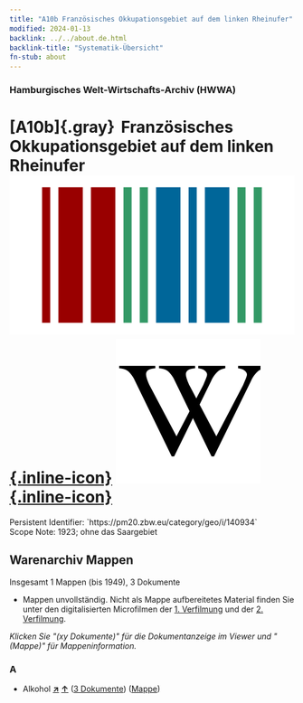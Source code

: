 ```yaml
---
title: "A10b Französisches Okkupationsgebiet auf dem linken Rheinufer"
modified: 2024-01-13
backlink: ../../about.de.html
backlink-title: "Systematik-Übersicht"
fn-stub: about
---
```


### Hamburgisches Welt-Wirtschafts-Archiv (HWWA)

# [A10b]{.gray}&#8201; Französisches Okkupationsgebiet auf dem linken Rheinufer &#160; [![Wikidata](/images/Wikidata-logo.svg "Wikidata"){.inline-icon}](http://www.wikidata.org/entity/Q1759388) [![Wikipedia](/images/Wikipedia-W.svg "Wikipedia"){.inline-icon}](https://de.wikipedia.org/wiki/Linkes_Rheinufer)

<div class="hint">Persistent Identifier: `https://pm20.zbw.eu/category/geo/i/140934`</div>

<div class="hint">
Scope Note: 1923; ohne das Saargebiet
</div>





## Warenarchiv Mappen










Insgesamt 1 Mappen (bis 1949), 3 Dokumente
- Mappen unvollständig.  Nicht als Mappe aufbereitetes Material finden Sie
unter den digitalisierten Microfilmen der [1. Verfilmung](/film/h1_wa.de.html)
und der [2. Verfilmung](/film/h2_wa.de.html).

_Klicken Sie "(xy Dokumente)" für die Dokumentanzeige im Viewer und "(Mappe)" für Mappeninformation._




### A

- Alkohol [**&nearr;**](../../../ware/i/141966/about.de.html "Alkohol (XXX in der ganzen Welt)") [**&uarr;**](../../../ware/about.de.html#PID20.02-Sp "Warensystematik") (<a href="https://pm20.zbw.eu/iiifview/folder/wa/141966,140934" title="über: Alkohol : Französisches Okkupationsgebiet auf dem linken Rheinufer" target="_blank">3 Dokumente</a>) ([Mappe](../../../../folder/wa/1419xx/141966/1409xx/140934/about.de.html))




